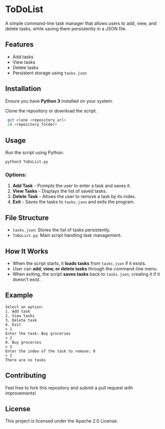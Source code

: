 # ToDoList

A simple command-line task manager that allows users to add, view, and delete tasks, while saving them persistently in a JSON file.

## Features

- Add tasks
- View tasks
- Delete tasks
- Persistent storage using `tasks.json`

## Installation

Ensure you have **Python 3** installed on your system.

Clone the repository or download the script.

```sh
 git clone <repository_url>
 cd <repository_folder>
```

## Usage

Run the script using Python:

```sh
python3 ToDoList.py
```

### Options:

1. **Add Task** - Prompts the user to enter a task and saves it.
2. **View Tasks** - Displays the list of saved tasks.
3. **Delete Task** - Allows the user to remove a task by its index.
4. **Exit** - Saves the tasks to `tasks.json` and exits the program.

## File Structure

- `tasks.json`: Stores the list of tasks persistently.
- `ToDoList.py`: Main script handling task management.

## How It Works

- When the script starts, it **loads tasks** from `tasks.json` if it exists.
- User can **add, view, or delete tasks** through the command-line menu.
- When exiting, the script **saves tasks** back to `tasks.json`, creating it if it doesn't exist.

## Example

```
Select an option:
1. Add task
2. View tasks
3. Delete task
4. Exit
> 1
Enter the task: Buy groceries
> 2
0. Buy groceries
> 3
Enter the index of the task to remove: 0
> 2
There are no tasks
```

## Contributing

Feel free to fork this repository and submit a pull request with improvements!

## License

This project is licensed under the Apache 2.0 License.

